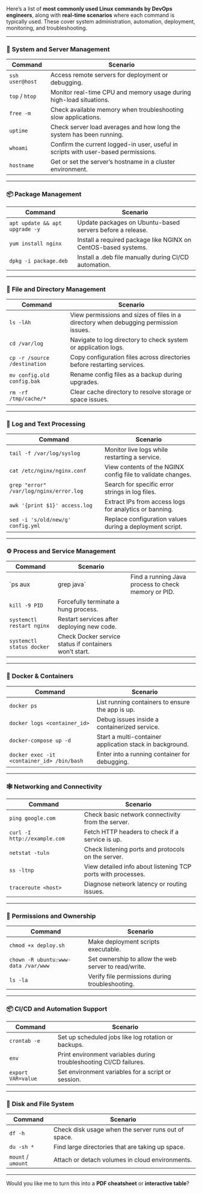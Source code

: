 Here’s a list of **most commonly used Linux commands by DevOps engineers**, along with **real-time scenarios** where each command is typically used. These cover system administration, automation, deployment, monitoring, and troubleshooting.

---

### 🔧 **System and Server Management**

| **Command**     | **Scenario**                                                                       |
| --------------- | ---------------------------------------------------------------------------------- |
| `ssh user@host` | Access remote servers for deployment or debugging.                                 |
| `top` / `htop`  | Monitor real-time CPU and memory usage during high-load situations.                |
| `free -m`       | Check available memory when troubleshooting slow applications.                     |
| `uptime`        | Check server load averages and how long the system has been running.               |
| `whoami`        | Confirm the current logged-in user, useful in scripts with user-based permissions. |
| `hostname`      | Get or set the server’s hostname in a cluster environment.                         |

---

### 📦 **Package Management**

| **Command**                    | **Scenario**                                                   |
| ------------------------------ | -------------------------------------------------------------- |
| `apt update && apt upgrade -y` | Update packages on Ubuntu-based servers before a release.      |
| `yum install nginx`            | Install a required package like NGINX on CentOS-based systems. |
| `dpkg -i package.deb`          | Install a .deb file manually during CI/CD automation.          |

---

### 📁 **File and Directory Management**

| **Command**                  | **Scenario**                                                                         |
| ---------------------------- | ------------------------------------------------------------------------------------ |
| `ls -lAh`                    | View permissions and sizes of files in a directory when debugging permission issues. |
| `cd /var/log`                | Navigate to log directory to check system or application logs.                       |
| `cp -r /source /destination` | Copy configuration files across directories before restarting services.              |
| `mv config.old config.bak`   | Rename config files as a backup during upgrades.                                     |
| `rm -rf /tmp/cache/*`        | Clear cache directory to resolve storage or space issues.                            |

---

### 📄 **Log and Text Processing**

| **Command**                             | **Scenario**                                                |
| --------------------------------------- | ----------------------------------------------------------- |
| `tail -f /var/log/syslog`               | Monitor live logs while restarting a service.               |
| `cat /etc/nginx/nginx.conf`             | View contents of the NGINX config file to validate changes. |
| `grep "error" /var/log/nginx/error.log` | Search for specific error strings in log files.             |
| `awk '{print $1}' access.log`           | Extract IPs from access logs for analytics or banning.      |
| `sed -i 's/old/new/g' config.yml`       | Replace configuration values during a deployment script.    |

---

### ⚙️ **Process and Service Management**

| **Command**               | **Scenario**                                           |                                                     |
| ------------------------- | ------------------------------------------------------ | --------------------------------------------------- |
| \`ps aux                  | grep java\`                                            | Find a running Java process to check memory or PID. |
| `kill -9 PID`             | Forcefully terminate a hung process.                   |                                                     |
| `systemctl restart nginx` | Restart services after deploying new code.             |                                                     |
| `systemctl status docker` | Check Docker service status if containers won’t start. |                                                     |

---

### 🐳 **Docker & Containers**

| **Command**                                | **Scenario**                                             |
| ------------------------------------------ | -------------------------------------------------------- |
| `docker ps`                                | List running containers to ensure the app is up.         |
| `docker logs <container_id>`               | Debug issues inside a containerized service.             |
| `docker-compose up -d`                     | Start a multi-container application stack in background. |
| `docker exec -it <container_id> /bin/bash` | Enter into a running container for debugging.            |

---

### 🕸️ **Networking and Connectivity**

| **Command**                  | **Scenario**                                                 |
| ---------------------------- | ------------------------------------------------------------ |
| `ping google.com`            | Check basic network connectivity from the server.            |
| `curl -I http://example.com` | Fetch HTTP headers to check if a service is up.              |
| `netstat -tuln`              | Check listening ports and protocols on the server.           |
| `ss -ltnp`                   | View detailed info about listening TCP ports with processes. |
| `traceroute <host>`          | Diagnose network latency or routing issues.                  |

---

### 🔐 **Permissions and Ownership**

| **Command**                         | **Scenario**                                         |
| ----------------------------------- | ---------------------------------------------------- |
| `chmod +x deploy.sh`                | Make deployment scripts executable.                  |
| `chown -R ubuntu:www-data /var/www` | Set ownership to allow the web server to read/write. |
| `ls -la`                            | Verify file permissions during troubleshooting.      |

---

### 📦 **CI/CD and Automation Support**

| **Command**        | **Scenario**                                                       |
| ------------------ | ------------------------------------------------------------------ |
| `crontab -e`       | Set up scheduled jobs like log rotation or backups.                |
| `env`              | Print environment variables during troubleshooting CI/CD failures. |
| `export VAR=value` | Set environment variables for a script or session.                 |

---

### 🧪 **Disk and File System**

| **Command**        | **Scenario**                                        |
| ------------------ | --------------------------------------------------- |
| `df -h`            | Check disk usage when the server runs out of space. |
| `du -sh *`         | Find large directories that are taking up space.    |
| `mount` / `umount` | Attach or detach volumes in cloud environments.     |

---

Would you like me to turn this into a **PDF cheatsheet** or **interactive table**?
